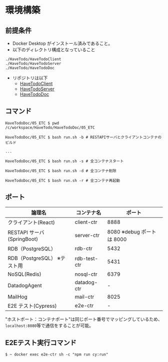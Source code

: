 # 環境構築

## 前提条件

- Docker Desktop がインストール済みであること。
- 以下のディレクトリ構成となっていること

```
./HaveTodo/HaveTodoClient
./HaveTodo/HaveTodoServer
./HaveTodo/HaveTodoDoc
```

- リポジトリは以下
  - [HaveTodoClient](https://github.com/TAKAHIRO-03/HaveTodoClient)
  - [HaveTodoServer](https://github.com/TAKAHIRO-03/HaveTodoServer)
  - [HaveTodoDoc](https://github.com/TAKAHIRO-03/HaveTodoDoc)

## コマンド

```
HaveTodoDoc/05_ETC $ pwd
/c/workspace/HaveTodo/HaveTodoDoc/05_ETC

HaveTodoDoc/05_ETC $ bash run.sh -b # RESTAPIサーバとクライアントコンテナのビルド

...

HaveTodoDoc/05_ETC $ bash run.sh -s # 全コンテナスタート

HaveTodoDoc/05_ETC $ bash run.sh -d # 全コンテナ削除

HaveTodoDoc/05_ETC $ bash run.sh -r # 全コンテナ再起動

```

## ポート

| 論理名                      | コンテナ名   | ポート                    |
| --------------------------- | ------------ | ------------------------- |
| クライアント(React)         | client-ctr   | 8888                      |
| RESTAPI サーバ(SpringBoot)  | server-ctr   | 8080 ※debug ポートは 8000 |
| RDB（PostgreSQL）           | rdb-ctr      | 5432                      |
| RDB（PostgreSQL） ※テスト用 | rdb-test-ctr | 5431                      |
| NoSQL(Redis)                | nosql-ctr    | 6379                      |
| DatadogAgent                | datadog-ctr  | -                         |
| MailHog                     | mail-ctr     | 8025                      |
| E2E テスト(Cypress)         | e2e-ctr      | -                         |

"ホストポート：コンテナポート"は同じポート番号でマッピングしているため、`localhost:8080`等で通信をすることが可能。

## E2Eテスト実行コマンド
```
$ ~ docker exec e2e-ctr sh -c "npm run cy:run"
```